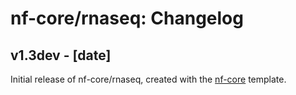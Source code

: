 # nf-core/rnaseq: Changelog

## v1.3dev - [date]
Initial release of nf-core/rnaseq, created with the [nf-core](http://nf-co.re/) template.
